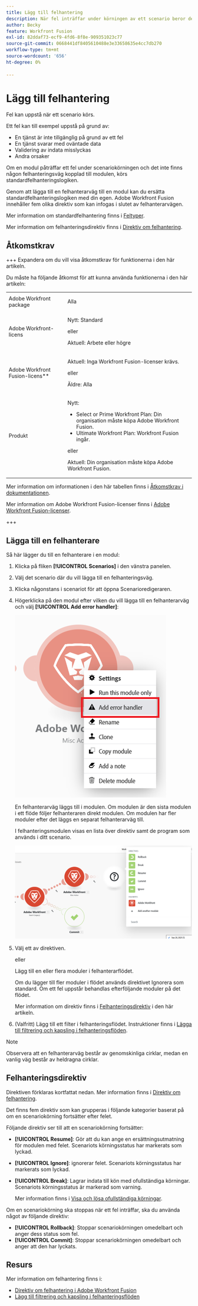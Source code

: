 ```yaml
---
title: Lägg till felhantering
description: När fel inträffar under körningen av ett scenario beror det oftast på att en tjänst inte är tillgänglig på grund av ett fel, att en tjänst svarar med oväntade data eller att valideringen av indata misslyckas.
author: Becky
feature: Workfront Fusion
exl-id: 82ddaf73-ecf9-4fd6-8f8e-909351023c77
source-git-commit: 0668441df8405610488e3e33658635e4cc7db270
workflow-type: tm+mt
source-wordcount: '656'
ht-degree: 0%

---
```


# Lägg till felhantering

Fel kan uppstå när ett scenario körs.

Ett fel kan till exempel uppstå på grund av:

* En tjänst är inte tillgänglig på grund av ett fel
* En tjänst svarar med oväntade data
* Validering av indata misslyckas
* Andra orsaker

Om en modul påträffar ett fel under scenariokörningen och det inte finns någon felhanteringsväg kopplad till modulen, körs standardfelhanteringslogiken.

Genom att lägga till en felhanterarväg till en modul kan du ersätta standardfelhanteringslogiken med din egen. Adobe Workfront Fusion innehåller fem olika direktiv som kan infogas i slutet av felhanterarvägen.

Mer information om standardfelhantering finns i [Feltyper](/help/workfront-fusion/references/errors/error-processing.md).

Mer information om felhanteringsdirektiv finns i [Direktiv om felhantering](/help/workfront-fusion/references/errors/directives-for-error-handling.md).

## Åtkomstkrav

+++ Expandera om du vill visa åtkomstkrav för funktionerna i den här artikeln.

Du måste ha följande åtkomst för att kunna använda funktionerna i den här artikeln:

<table style="table-layout:auto">
 <col> 
 <col> 
 <tbody> 
  <tr> 
   <td role="rowheader">Adobe Workfront package 
   <td> <p>Alla</p> </td> 
  </tr> 
  <tr data-mc-conditions=""> 
   <td role="rowheader">Adobe Workfront-licens</td> 
   <td> <p>Nytt: Standard</p><p>eller</p><p>Aktuell: Arbete eller högre</p> </td> 
  </tr> 
  <tr> 
   <td role="rowheader">Adobe Workfront Fusion-licens**</td> 
   <td>
   <p>Aktuell: Inga Workfront Fusion-licenser krävs.</p>
   <p>eller</p>
   <p>Äldre: Alla </p>
   </td> 
  </tr> 
  <tr> 
   <td role="rowheader">Produkt</td> 
   <td>
   <p>Nytt:</p> <ul><li>Select or Prime Workfront Plan: Din organisation måste köpa Adobe Workfront Fusion.</li><li>Ultimate Workfront Plan: Workfront Fusion ingår.</li></ul>
   <p>eller</p>
   <p>Aktuell: Din organisation måste köpa Adobe Workfront Fusion.</p>
   </td> 
  </tr>
 </tbody> 
</table>

Mer information om informationen i den här tabellen finns i [Åtkomstkrav i dokumentationen](/help/workfront-fusion/references/licenses-and-roles/access-level-requirements-in-documentation.md).

Mer information om Adobe Workfront Fusion-licenser finns i [Adobe Workfront Fusion-licenser](/help/workfront-fusion/set-up-and-manage-workfront-fusion/licensing-operations-overview/license-automation-vs-integration.md).

+++

## Lägga till en felhanterare

Så här lägger du till en felhanterare i en modul:

1. Klicka på fliken **[!UICONTROL Scenarios]** i den vänstra panelen.
1. Välj det scenario där du vill lägga till en felhanteringsväg.
1. Klicka någonstans i scenariot för att öppna Scenarioredigeraren.
1. Högerklicka på den modul efter vilken du vill lägga till en felhanterarväg och välj **[!UICONTROL Add error handler]**:

   ![](assets/error-handler-route.png)

   En felhanterarväg läggs till i modulen. Om modulen är den sista modulen i ett flöde följer felhanteraren direkt modulen. Om modulen har fler moduler efter det läggs en separat felhanterarväg till.

   I felhanteringsmodulen visas en lista över direktiv samt de program som används i ditt scenario.

   ![Felflöde](assets/error-route.png)

1. Välj ett av direktiven.

   eller

   Lägg till en eller flera moduler i felhanterarflödet.

   Om du lägger till fler moduler i flödet används direktivet Ignorera som standard. Om ett fel uppstår behandlas efterföljande moduler på det flödet.

   Mer information om direktiv finns i [Felhanteringsdirektiv](#error-handling-directives) i den här artikeln.

1. (Valfritt) Lägg till ett filter i felhanteringsflödet. Instruktioner finns i [Lägga till filtrering och kapsling i felhanteringsflöden](/help/workfront-fusion/create-scenarios/config-error-handling/advanced-error-handling.md).

>[!NOTE]
>
>Observera att en felhanterarväg består av genomskinliga cirklar, medan en vanlig väg består av heldragna cirklar.

## Felhanteringsdirektiv

Direktiven förklaras kortfattat nedan. Mer information finns i [Direktiv om felhantering](/help/workfront-fusion/references/errors/directives-for-error-handling.md).

Det finns fem direktiv som kan grupperas i följande kategorier baserat på om en scenariokörning fortsätter efter felet.

Följande direktiv ser till att en scenariokörning fortsätter:

* **[!UICONTROL Resume]**: Gör att du kan ange en ersättningsutmatning för modulen med felet. Scenariots körningsstatus har markerats som lyckad.
* **[!UICONTROL Ignore]**: ignorerar felet. Scenariots körningsstatus har markerats som lyckad.
* **[!UICONTROL Break]**: Lagrar indata till kön med ofullständiga körningar. Scenariots körningsstatus är markerad som varning.

  Mer information finns i [Visa och lösa ofullständiga körningar](/help/workfront-fusion/manage-scenarios/view-and-resolve-incomplete-executions.md).

Om en scenariokörning ska stoppas när ett fel inträffar, ska du använda något av följande direktiv:

* **[!UICONTROL Rollback]**: Stoppar scenariokörningen omedelbart och anger dess status som fel.
* **[!UICONTROL Commit]**: Stoppar scenariokörningen omedelbart och anger att den har lyckats.

## Resurs

Mer information om felhantering finns i:

* [Direktiv om felhantering i Adobe Workfront Fusion](/help/workfront-fusion/references/errors/directives-for-error-handling.md)
* [Lägg till filtrering och kapsling i felhanteringsflöden](/help/workfront-fusion/create-scenarios/config-error-handling/advanced-error-handling.md)
